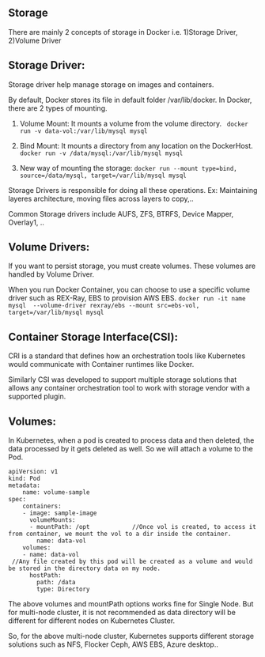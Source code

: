 ## Storage
There are mainly 2 concepts of storage in Docker i.e. 1)Storage Driver, 2)Volume Driver
## Storage Driver:
Storage driver help manage storage on images and containers.

By default, Docker stores its file in default folder /var/lib/docker. In Docker, there are 2 types of mounting.
1. Volume Mount: It mounts a volume from the volume directory.
    ` docker run -v data-vol:/var/lib/mysql mysql`
2. Bind Mount: It mounts a directory from any location on the DockerHost.
    ` docker run -v /data/mysql:/var/lib/mysql mysql`

3. New way of mounting the storage: `docker run --mount type=bind, source=/data/mysql, target=/var/lib/mysql mysql`

Storage Drivers is responsible for doing all these operations. Ex: Maintaining layeres architecture, moving files across layers to copy,..

Common Storage drivers include AUFS, ZFS, BTRFS, Device Mapper, Overlay1, ..

## Volume Drivers:
If you want to persist storage, you must create volumes. These volumes are handled by Volume Driver.

When you run Docker Container, you can choose to use a specific volume driver such as REX-Ray, EBS to provision AWS EBS.
` docker run -it name mysql 
        --volume-driver rexray/ebs
        --mount src=ebs-vol, target=/var/lib/mysql mysql `

## Container Storage Interface(CSI):
CRI is a standard that defines how an orchestration tools like Kubernetes would communicate with Container runtimes like Docker.

Similarly CSI was developed to support multiple storage solutions that allows any container orchestration tool to work with storage vendor with a supported plugin.

## Volumes:
In Kubernetes, when a pod is created to process data and then deleted, the data processed by it gets deleted as well. So we will attach a volume to the Pod.

```
apiVersion: v1
kind: Pod
metadata:
    name: volume-sample
spec:
    containers:
    - image: sample-image
      volumeMounts:
      - mountPath: /opt            //Once vol is created, to access it from container, we mount the vol to a dir inside the container.
        name: data-vol
    volumes:
    - name: data-vol
 //Any file created by this pod will be created as a volume and would be stored in the directory data on my node.
      hostPath:
        path: /data
        type: Directory
```
The above volumes and mountPath options works fine for Single Node. But for multi-node cluster, it is not recommended as data directory will be different for different nodes on Kubernetes Cluster.

So, for the above multi-node cluster, Kubernetes supports different storage solutions such as NFS, Flocker Ceph, AWS EBS, Azure desktop..
    
